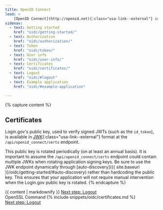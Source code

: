 ```yaml
---
title: OpenID Connect
lead: >
    [OpenID Connect](http://openid.net){:class="usa-link--external"} is a simple identity layer built on top of the OAuth 2.0 protocol. Login.gov supports [version 1.0](http://openid.net/specs/openid-connect-core-1_0.html){:class="usa-link--external"} of the specification and conforms to the [iGov Profile](https://openid.net/wg/igov){:class="usa-link--external"}.
sidenav:
  - text: Getting started
    href: "oidc/getting-started/"
  - text: Authorization
    href: "oidc/authorization/"
  - text: Token
    href: "oidc/token/"
  - text: User info
    href: "oidc/user-info/"
  - text: Certificates
    href: "oidc/certificates/"
  - text: Logout
    href: "oidc/#logout"
  - text: Example application
    href: "oidc/#example-application"

---
```


{% capture content %}
## Certificates

Login.gov's public key, used to verify signed JWTs (such as the `id_token`), is available in [JWK](https://tools.ietf.org/html/rfc7517){:class="usa-link--external"} format at the `/api/openid_connect/certs` endpoint. 

This public key is rotated periodically (on at least an annual basis). It is important to assume the `/api/openid_connect/certs` endpoint could contain multiple JWKs when rotating application signing keys. Be sure to use the JWK endpoint dynamically through [auto-discovery]({{ site.baseurl }}/oidc/getting-started/#auto-discovery) rather than hardcoding the public key. This ensures that your application will not require manual intervention when the Login.gov public key is rotated.
{% endcapture %}

<div class="grid-row grid-gap">
  <div class="desktop:grid-col-8 mobile:grid-col-full">
    {{ content | markdownify }}
     <a href="{{ site.baseurl }}/oidc/#logout" class="usa-link margin-top-4 mobile:display-none desktop:display-block">Next step: Logout</a>
  </div>
    <div class="usa-layout-docs__main code-snippet-column desktop:grid-col-4">
      <section id="pkce" class="code-snippet-section">
        <span class="code-button code-button__selected margin-left-2">OpenSSL Command</span>
          {% include snippets/oidc/certificates.md %}
      </section>
    </div>
      <a href="{{ site.baseurl }}/oidc/#logout" class="usa-link mobile:display-block desktop:display-none margin-top-2">Next step: Logout</a>
</div>